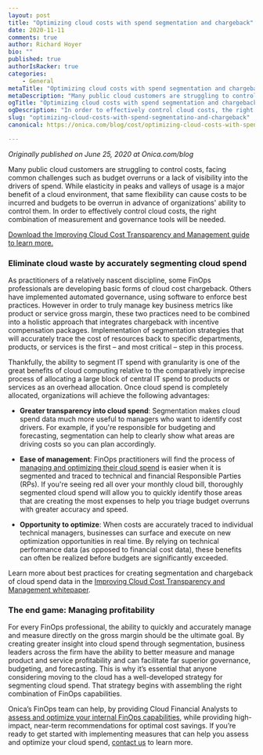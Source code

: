 ```yaml
---
layout: post
title: "Optimizing cloud costs with spend segmentation and chargeback"
date: 2020-11-11
comments: true
author: Richard Hoyer
bio: ""
published: true
authorIsRacker: true
categories:
    - General
metaTitle: "Optimizing cloud costs with spend segmentation and chargeback"
metaDescription: "Many public cloud customers are struggling to control costs, facing common challenges such as budget overruns or a lack of visibility into the drivers of spend. While elasticity in peaks and valleys of usage is a major benefit of a cloud environment, that same flexibility can cause costs to be incurred and budgets to be overrun in advance of organizations’ ability to control them.  In order to effectively control cloud costs, the right combination of measurement and governance tools will be needed."
ogTitle: "Optimizing cloud costs with spend segmentation and chargeback"
ogDescription: "In order to effectively control cloud costs, the right combination of measurement and governance tools will be needed."
slug: "optimizing-cloud-costs-with-spend-segmentatino-and-chargeback"
canonical: https://onica.com/blog/cost/optimizing-cloud-costs-with-spend-segmentation-chargeback/

---
```


*Originally published on June 25, 2020 at Onica.com/blog*

Many public cloud customers are struggling to control costs, facing common
challenges such as budget overruns or a lack of visibility into the drivers
of spend. While elasticity in peaks and valleys of usage is a major benefit
of a cloud environment, that same flexibility can cause costs to be incurred
and budgets to be overrun in advance of organizations' ability to control
them. In order to effectively control cloud costs, the right
combination of measurement and governance tools will be needed.

<!--more-->

[Download the Improving Cloud Cost Transparency and Management guide to learn more.](https://insights.onica.com/improving-cloud-cost-transparency-management)

### Eliminate cloud waste by accurately segmenting cloud spend

As practitioners of a relatively nascent discipline, some FinOps professionals
are developing basic forms of cloud cost chargeback. Others have implemented
automated governance, using software to enforce best practices. However in
order to truly manage key business metrics like product or service gross
margin, these two practices need to be combined into a holistic approach that
integrates chargeback with incentive compensation packages. Implementation of
segmentation strategies that will accurately trace the cost of resources back
to specific departments, products, or services is the first – and most
critical – step in this process.

Thankfully, the ability to segment IT spend with granularity is one of the
great benefits of cloud computing relative to the comparatively imprecise
process of allocating a large block of central IT spend to products or
services as an overhead allocation. Once cloud spend is completely
allocated, organizations will achieve the following advantages:

- **Greater transparency into cloud spend**: Segmentation makes cloud spend
  data much more useful to managers who want to identify cost drivers. For
  example, if you're responsible for budgeting and forecasting,
  segmentation can help to clearly show what areas are driving costs so you
  can plan accordingly.

- **Ease of management**: FinOps practitioners will find the process of
  [managing and optimizing their cloud spend](https://onica.com/blog/cost/top-6-aws-cost-optimization-tips/)
  is easier when it is segmented and traced to technical and financial
  Responsible Parties (RPs). If you're seeing red all over your monthly cloud
  bill, thoroughly segmented cloud spend will allow you to quickly identify
  those areas that are creating the most expenses to help you triage budget
  overruns with greater accuracy and speed.

- **Opportunity to optimize**: When costs are accurately traced to individual
  technical managers, businesses can surface and execute on new optimization
  opportunities in real time. By relying on technical performance data (as
  opposed to financial cost data), these benefits can often be realized before
  budgets are significantly exceeded.

Learn more about best practices for creating segmentation and chargeback of
cloud spend data in the
[Improving Cloud Cost Transparency and Management whitepaper](https://insights.onica.com/improving-cloud-cost-transparency-management).

### The end game: Managing profitability

For every FinOps professional, the ability to quickly and accurately manage and
measure directly on the gross margin should be the ultimate goal. By creating
greater insight into cloud spend through segmentation, business leaders across
the firm have the ability to better measure and manage product and service
profitability and can facilitate far superior governance, budgeting, and
forecasting. This is why it’s essential that anyone considering moving to the
cloud has a well-developed strategy for segmenting cloud spend. That strategy
begins with assembling the right combination of FinOps capabilities.

Onica’s FinOps team can help, by providing Cloud Financial Analysts to
[assess and optimize your internal FinOps capabilities](https://onica.com/services/cloud-cost-optimization/),
while providing high-impact,
near-term recommendations for optimal cost savings. If you’re ready to get
started with implementing measures that can help you assess and optimize your
cloud spend, [contact us](https://onica.com/contact/) to learn more.

